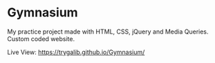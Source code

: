 # Gymnasium
My practice project made with HTML, CSS, jQuery and Media Queries. Custom coded website.

Live View: https://trygalib.github.io/Gymnasium/
